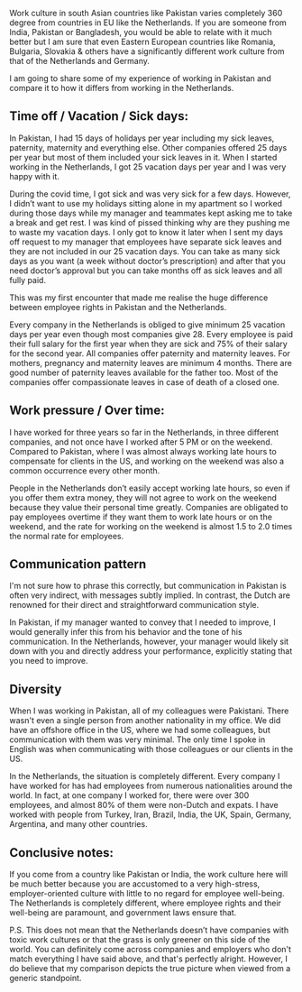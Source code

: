 Work culture in south Asian countries like Pakistan varies completely 360 degree from countries in EU like the Netherlands. If you are someone from India, Pakistan or Bangladesh, you would be able to relate with it much better but I am sure that even Eastern European countries like Romania, Bulgaria, Slovakia & others have a significantly different work culture from that of the Netherlands and Germany.

I am going to share some of my experience of working in Pakistan and compare it to how it differs from working in the Netherlands.

## Time off / Vacation / Sick days:
In Pakistan, I had 15 days of holidays per year including my sick leaves, paternity, maternity and everything else. Other companies offered 25 days per year but most of them included your sick leaves in it. When I started working in the Netherlands, I got 25 vacation days per year and I was very happy with it. 

During the covid time, I got sick and was very sick for a few days. However, I didn’t want to use my holidays sitting alone in my apartment so I worked during those days while my manager and teammates kept asking me to take a break and get rest. I was kind of pissed thinking why are they pushing me to waste my vacation days. I only got to know it later when I sent my days off request to my manager that employees have separate sick leaves and they are not included in our 25 vacation days. You can take as many sick days as you want (a week without doctor’s prescription) and after that you need doctor’s approval but you can take months off as sick leaves and all fully paid. 

This was my first encounter that made me realise the huge difference between employee rights in Pakistan and the Netherlands.

Every company in the Netherlands is obliged to give minimum 25 vacation days per year even though most companies give 28. Every employee is paid their full salary for the first year when they are sick and 75% of their salary for the second year. All companies offer paternity and maternity leaves. For mothers, pregnancy and maternity leaves are minimum 4 months. There are good number of paternity leaves available for the father too. Most of the companies offer compassionate leaves in case of death of a closed one.

## Work pressure / Over time:
I have worked for three years so far in the Netherlands, in three different companies, and not once have I worked after 5 PM or on the weekend. Compared to Pakistan, where I was almost always working late hours to compensate for clients in the US, and working on the weekend was also a common occurrence every other month.

People in the Netherlands don’t easily accept working late hours, so even if you offer them extra money, they will not agree to work on the weekend because they value their personal time greatly. Companies are obligated to pay employees overtime if they want them to work late hours or on the weekend, and the rate for working on the weekend is almost 1.5 to 2.0 times the normal rate for employees.

## Communication pattern
I'm not sure how to phrase this correctly, but communication in Pakistan is often very indirect, with messages subtly implied. In contrast, the Dutch are renowned for their direct and straightforward communication style.

In Pakistan, if my manager wanted to convey that I needed to improve, I would generally infer this from his behavior and the tone of his communication. In the Netherlands, however, your manager would likely sit down with you and directly address your performance, explicitly stating that you need to improve.

## Diversity
When I was working in Pakistan, all of my colleagues were Pakistani. There wasn't even a single person from another nationality in my office. We did have an offshore office in the US, where we had some colleagues, but communication with them was very minimal. The only time I spoke in English was when communicating with those colleagues or our clients in the US.

In the Netherlands, the situation is completely different. Every company I have worked for has had employees from numerous nationalities around the world. In fact, at one company I worked for, there were over 300 employees, and almost 80% of them were non-Dutch and expats. I have worked with people from Turkey, Iran, Brazil, India, the UK, Spain, Germany, Argentina, and many other countries.

## Conclusive notes:
If you come from a country like Pakistan or India, the work culture here will be much better because you are accustomed to a very high-stress, employer-oriented culture with little to no regard for employee well-being. The Netherlands is completely different, where employee rights and their well-being are paramount, and government laws ensure that.

P.S. This does not mean that the Netherlands doesn’t have companies with toxic work cultures or that the grass is only greener on this side of the world. You can definitely come across companies and employers who don't match everything I have said above, and that's perfectly alright. However, I do believe that my comparison depicts the true picture when viewed from a generic standpoint.

